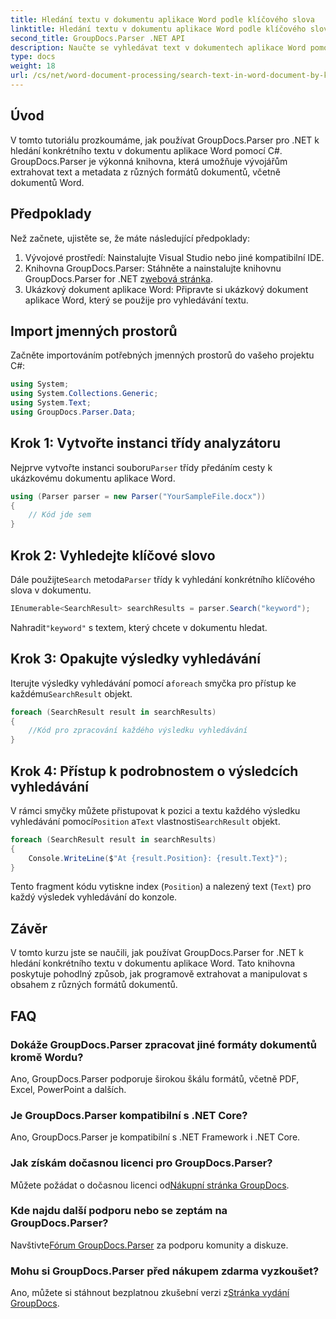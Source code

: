 ```yaml
---
title: Hledání textu v dokumentu aplikace Word podle klíčového slova
linktitle: Hledání textu v dokumentu aplikace Word podle klíčového slova
second_title: GroupDocs.Parser .NET API
description: Naučte se vyhledávat text v dokumentech aplikace Word pomocí GroupDocs.Parser for .NET. Extrahujte konkrétní klíčová slova efektivně.
type: docs
weight: 18
url: /cs/net/word-document-processing/search-text-in-word-document-by-keyword/
---
```

## Úvod
V tomto tutoriálu prozkoumáme, jak používat GroupDocs.Parser pro .NET k hledání konkrétního textu v dokumentu aplikace Word pomocí C#. GroupDocs.Parser je výkonná knihovna, která umožňuje vývojářům extrahovat text a metadata z různých formátů dokumentů, včetně dokumentů Word.
## Předpoklady
Než začnete, ujistěte se, že máte následující předpoklady:
1. Vývojové prostředí: Nainstalujte Visual Studio nebo jiné kompatibilní IDE.
2.  Knihovna GroupDocs.Parser: Stáhněte a nainstalujte knihovnu GroupDocs.Parser for .NET z[webová stránka](https://releases.groupdocs.com/parser/net/).
3. Ukázkový dokument aplikace Word: Připravte si ukázkový dokument aplikace Word, který se použije pro vyhledávání textu.

## Import jmenných prostorů
Začněte importováním potřebných jmenných prostorů do vašeho projektu C#:
```csharp
using System;
using System.Collections.Generic;
using System.Text;
using GroupDocs.Parser.Data;
```
## Krok 1: Vytvořte instanci třídy analyzátoru
 Nejprve vytvořte instanci souboru`Parser` třídy předáním cesty k ukázkovému dokumentu aplikace Word.
```csharp
using (Parser parser = new Parser("YourSampleFile.docx"))
{
    // Kód jde sem
}
```
## Krok 2: Vyhledejte klíčové slovo
 Dále použijte`Search` metoda`Parser` třídy k vyhledání konkrétního klíčového slova v dokumentu.
```csharp
IEnumerable<SearchResult> searchResults = parser.Search("keyword");
```
 Nahradit`"keyword"` s textem, který chcete v dokumentu hledat.
## Krok 3: Opakujte výsledky vyhledávání
 Iterujte výsledky vyhledávání pomocí a`foreach` smyčka pro přístup ke každému`SearchResult` objekt.
```csharp
foreach (SearchResult result in searchResults)
{
    //Kód pro zpracování každého výsledku vyhledávání
}
```
## Krok 4: Přístup k podrobnostem o výsledcích vyhledávání
 V rámci smyčky můžete přistupovat k pozici a textu každého výsledku vyhledávání pomocí`Position` a`Text` vlastnosti`SearchResult` objekt.
```csharp
foreach (SearchResult result in searchResults)
{
    Console.WriteLine($"At {result.Position}: {result.Text}");
}
```
Tento fragment kódu vytiskne index (`Position`) a nalezený text (`Text`) pro každý výsledek vyhledávání do konzole.

## Závěr
V tomto kurzu jste se naučili, jak používat GroupDocs.Parser for .NET k hledání konkrétního textu v dokumentu aplikace Word. Tato knihovna poskytuje pohodlný způsob, jak programově extrahovat a manipulovat s obsahem z různých formátů dokumentů.

## FAQ
### Dokáže GroupDocs.Parser zpracovat jiné formáty dokumentů kromě Wordu?
Ano, GroupDocs.Parser podporuje širokou škálu formátů, včetně PDF, Excel, PowerPoint a dalších.
### Je GroupDocs.Parser kompatibilní s .NET Core?
Ano, GroupDocs.Parser je kompatibilní s .NET Framework i .NET Core.
### Jak získám dočasnou licenci pro GroupDocs.Parser?
 Můžete požádat o dočasnou licenci od[Nákupní stránka GroupDocs](https://purchase.groupdocs.com/temporary-license/).
### Kde najdu další podporu nebo se zeptám na GroupDocs.Parser?
 Navštivte[Fórum GroupDocs.Parser](https://forum.groupdocs.com/c/parser/17) za podporu komunity a diskuze.
### Mohu si GroupDocs.Parser před nákupem zdarma vyzkoušet?
 Ano, můžete si stáhnout bezplatnou zkušební verzi z[Stránka vydání GroupDocs](https://releases.groupdocs.com/).